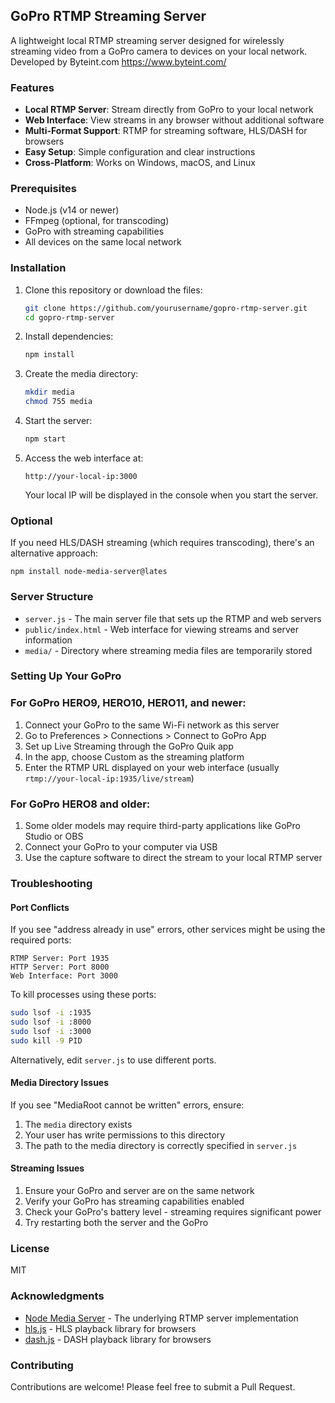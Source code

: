 ## GoPro RTMP Streaming Server

A lightweight local RTMP streaming server designed for wirelessly streaming video from a GoPro camera to devices on your local network.
Developed by Byteint.com https://www.byteint.com/


### Features

- **Local RTMP Server**: Stream directly from GoPro to your local network
- **Web Interface**: View streams in any browser without additional software
- **Multi-Format Support**: RTMP for streaming software, HLS/DASH for browsers
- **Easy Setup**: Simple configuration and clear instructions
- **Cross-Platform**: Works on Windows, macOS, and Linux

### Prerequisites

- Node.js (v14 or newer)
- FFmpeg (optional, for transcoding)
- GoPro with streaming capabilities
- All devices on the same local network

### Installation

1. Clone this repository or download the files:
   ```bash
   git clone https://github.com/yourusername/gopro-rtmp-server.git
   cd gopro-rtmp-server
   ```

2. Install dependencies:
   ```bash
   npm install
   ```

3. Create the media directory:
   ```bash
   mkdir media
   chmod 755 media
   ```

4. Start the server:
   ```bash
   npm start
   ```

5. Access the web interface at:
   ```
   http://your-local-ip:3000
   ```
   Your local IP will be displayed in the console when you start the server.

### Optional 
   If you need HLS/DASH streaming (which requires transcoding), there's an alternative approach:
   ```
   npm install node-media-server@lates
   ```

### Server Structure

- `server.js` - The main server file that sets up the RTMP and web servers
- `public/index.html` - Web interface for viewing streams and server information
- `media/` - Directory where streaming media files are temporarily stored

### Setting Up Your GoPro

### For GoPro HERO9, HERO10, HERO11, and newer:

1. Connect your GoPro to the same Wi-Fi network as this server
2. Go to Preferences > Connections > Connect to GoPro App
3. Set up Live Streaming through the GoPro Quik app
4. In the app, choose Custom as the streaming platform
5. Enter the RTMP URL displayed on your web interface (usually `rtmp://your-local-ip:1935/live/stream`)

### For GoPro HERO8 and older:

1. Some older models may require third-party applications like GoPro Studio or OBS
2. Connect your GoPro to your computer via USB
3. Use the capture software to direct the stream to your local RTMP server

### Troubleshooting

#### Port Conflicts

If you see "address already in use" errors, other services might be using the required ports:
```
RTMP Server: Port 1935
HTTP Server: Port 8000
Web Interface: Port 3000
```

To kill processes using these ports:
```bash
sudo lsof -i :1935
sudo lsof -i :8000
sudo lsof -i :3000
sudo kill -9 PID
```

Alternatively, edit `server.js` to use different ports.

#### Media Directory Issues

If you see "MediaRoot cannot be written" errors, ensure:
1. The `media` directory exists
2. Your user has write permissions to this directory
3. The path to the media directory is correctly specified in `server.js`

#### Streaming Issues

1. Ensure your GoPro and server are on the same network
2. Verify your GoPro has streaming capabilities enabled
3. Check your GoPro's battery level - streaming requires significant power
4. Try restarting both the server and the GoPro

### License

MIT

### Acknowledgments

- [Node Media Server](https://github.com/illuspas/Node-Media-Server) - The underlying RTMP server implementation
- [hls.js](https://github.com/video-dev/hls.js/) - HLS playback library for browsers
- [dash.js](https://github.com/Dash-Industry-Forum/dash.js) - DASH playback library for browsers

### Contributing

Contributions are welcome! Please feel free to submit a Pull Request.
